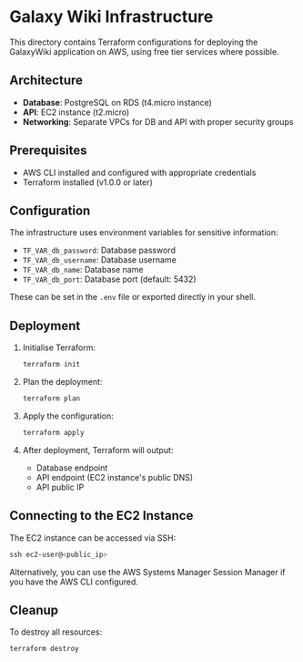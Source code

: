 # Galaxy Wiki Infrastructure

This directory contains Terraform configurations for deploying the GalaxyWiki
application on AWS, using free tier services where possible.

## Architecture

- **Database**: PostgreSQL on RDS (t4.micro instance)
- **API**: EC2 instance (t2.micro)
- **Networking**: Separate VPCs for DB and API with proper security groups

## Prerequisites

- AWS CLI installed and configured with appropriate credentials
- Terraform installed (v1.0.0 or later)

## Configuration

The infrastructure uses environment variables for sensitive information:

- `TF_VAR_db_password`: Database password
- `TF_VAR_db_username`: Database username
- `TF_VAR_db_name`: Database name
- `TF_VAR_db_port`: Database port (default: 5432)

These can be set in the `.env` file or exported directly in your shell.

## Deployment

1. Initialise Terraform:

   ```powershell
   terraform init
   ```

2. Plan the deployment:

   ```powershell
   terraform plan
   ```

3. Apply the configuration:

   ```powershell
   terraform apply
   ```

4. After deployment, Terraform will output:
   - Database endpoint
   - API endpoint (EC2 instance's public DNS)
   - API public IP

## Connecting to the EC2 Instance

The EC2 instance can be accessed via SSH:

```powershell
ssh ec2-user@<public_ip>
```

Alternatively, you can use the AWS Systems Manager Session Manager if you have the AWS CLI configured.

## Cleanup

To destroy all resources:

```powershell
terraform destroy
```
